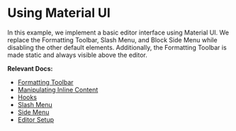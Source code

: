 # Using Material UI

In this example, we implement a basic editor interface using Material UI. We replace the Formatting Toolbar, Slash Menu, and Block Side Menu while disabling the other default elements. Additionally, the Formatting Toolbar is made static and always visible above the editor.

**Relevant Docs:**

- [Formatting Toolbar](/docs/ui-components/formatting-toolbar)
- [Manipulating Inline Content](/docs/editor-api/manipulating-inline-content)
- [Hooks](TODO)
- [Slash Menu](/docs/ui-components/suggestion-menus#slash-menu)
- [Side Menu](/docs/ui-components/side-menu)
- [Editor Setup](/docs/editor-basics/setup)